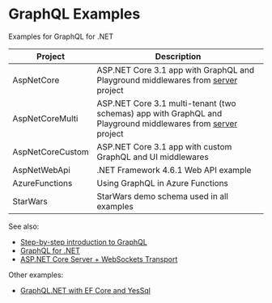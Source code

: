 # GraphQL Examples

Examples for GraphQL for .NET

| Project          | Description |
|------------------|-------------|
| AspNetCore       | ASP.NET Core 3.1 app with GraphQL and Playground middlewares from [server](https://github.com/graphql-dotnet/server) project |
| AspNetCoreMulti  | ASP.NET Core 3.1 multi-tenant (two schemas) app with GraphQL and Playground middlewares from [server](https://github.com/graphql-dotnet/server) project |
| AspNetCoreCustom | ASP.NET Core 3.1 app with custom GraphQL and UI middlewares |
| AspNetWebApi     | .NET Framework 4.6.1 Web API example |
| AzureFunctions   | Using GraphQL in Azure Functions |
| StarWars         | StarWars demo schema used in all examples |

See also:

- [Step-by-step introduction to GraphQL](https://graphql.org/learn/)
- [GraphQL for .NET](https://github.com/graphql-dotnet/graphql-dotnet)
- [ASP.NET Core Server + WebSockets Transport](https://github.com/graphql-dotnet/server)

Other examples:

- [GraphQL.NET with EF Core and YesSql](https://github.com/PoisnFang/Poisn.GraphQL)
